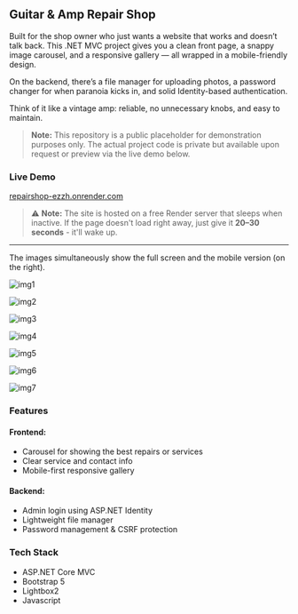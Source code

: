 ## Guitar & Amp Repair Shop

Built for the shop owner who just wants a website that works and doesn’t talk back. This .NET MVC project gives you a clean front page, a snappy image carousel, and a responsive gallery — all wrapped in a mobile-friendly design.

On the backend, there’s a file manager for uploading photos, a password changer for when paranoia kicks in, and solid Identity-based authentication.

Think of it like a vintage amp: reliable, no unnecessary knobs, and easy to maintain.

> **Note:** This repository is a public placeholder for demonstration purposes only. The actual project code is private but available upon request or preview via the live demo below.

### Live Demo

[repairshop-ezzh.onrender.com](https://repairshop-ezzh.onrender.com)

> ⚠️ **Note:** The site is hosted on a free Render server that sleeps when inactive. If the page doesn't load right away, just give it **20–30 seconds** - it'll wake up.

---

The images simultaneously show the full screen and the mobile version (on the right).

![img1](https://github.com/user-attachments/assets/eff62863-56fc-4cc9-a398-c70185c0045e)

![img2](https://github.com/user-attachments/assets/055e7e53-cc3f-4778-be45-5c1e8e8b13e6)

![img3](https://github.com/user-attachments/assets/24cc373b-b6a1-4b9e-9695-fc10946c886c)

![img4](https://github.com/user-attachments/assets/555628ae-7944-4b26-b5c2-5be658450def)

![img5](https://github.com/user-attachments/assets/aafe383b-7e17-4e35-8f40-320c66c98697)

![img6](https://github.com/user-attachments/assets/3ed8b7eb-55e8-4533-b113-94766e92f722)

![img7](https://github.com/user-attachments/assets/564d517c-39e2-46aa-9b0e-0863693ccf37)

### Features

#### Frontend:
- Carousel for showing the best repairs or services  
- Clear service and contact info  
- Mobile-first responsive gallery  

#### Backend:
- Admin login using ASP.NET Identity  
- Lightweight file manager  
- Password management & CSRF protection  

### Tech Stack

- ASP.NET Core MVC  
- Bootstrap 5  
- Lightbox2
- Javascript

